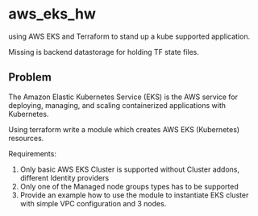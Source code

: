 # aws_eks_hw

using AWS EKS and Terraform to stand up a kube supported application. 

Missing is backend datastorage for holding TF state files. 
## Problem 
The Amazon Elastic Kubernetes Service (EKS) is the AWS service for deploying, managing, and scaling containerized applications with Kubernetes.

Using terraform write a module which creates AWS EKS (Kubernetes) resources.

Requirements:
1. Only basic AWS EKS Cluster is supported without Cluster addons, different Identity providers
2. Only one of the Managed node groups types has to be supported
3. Provide an example how to use the module to instantiate EKS cluster with simple VPC configuration and 3 nodes. 

